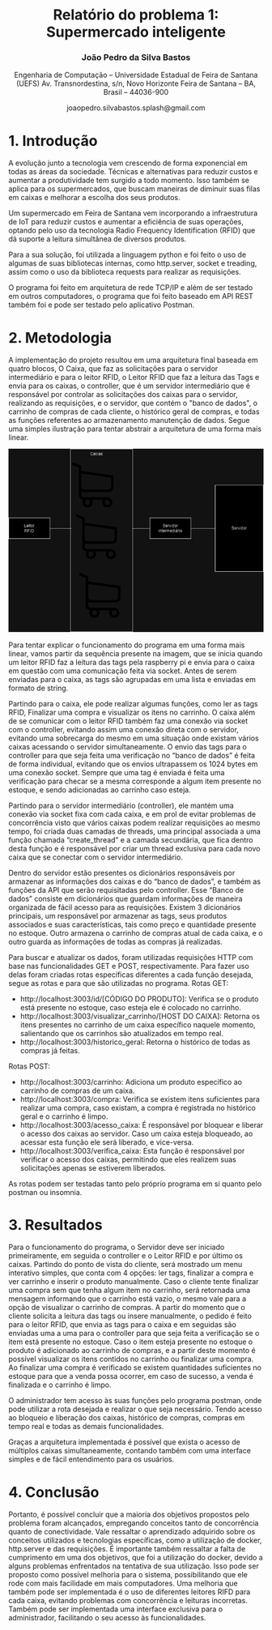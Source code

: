 <div align="center">
  <h1>
      Relatório do problema 1: Supermercado inteligente
  </h1>

  <h3>
    João Pedro da Silva Bastos
  </h3>

  <p>
    Engenharia de Computação – Universidade Estadual de Feira de Santana (UEFS)
    Av. Transnordestina, s/n, Novo Horizonte
    Feira de Santana – BA, Brasil – 44036-900
  </p>

  <center>joaopedro.silvabastos.splash@gmail.com</center>

</div>

# 1. Introdução

A evolução junto a tecnologia vem crescendo de forma exponencial em todas as áreas da sociedade. Técnicas e alternativas para reduzir custos e aumentar a produtividade tem surgido a todo momento. Isso também se aplica para os supermercados, que buscam maneiras de diminuir suas filas em caixas e melhorar a escolha dos seus produtos.

Um supermercado em Feira de Santana vem incorporando a infraestrutura de IoT para reduzir custos e aumentar a eficiência de suas operações, optando pelo uso da tecnologia Radio Frequency Identification (RFID) que dá suporte a leitura simultânea de diversos produtos.

Para a sua solução, foi utilizada a linguagem python e foi feito o uso de algumas de suas bibliotecas internas, como http.server, socket e treading, assim como o uso da biblioteca requests para realizar as requisições.

O programa foi feito em arquitetura de rede TCP/IP e além de ser testado em outros computadores, o programa que foi feito baseado em API REST também foi e pode ser testado pelo aplicativo Postman.

# 2. Metodologia

A implementação do projeto resultou em uma arquitetura final baseada em quatro blocos, O Caixa, que faz as solicitações para o servidor intermediário e para o leitor RFID, o Leitor RFID que faz a leitura das Tags e envia para os caixas, o controller, que é um servidor intermediário que é responsável por controlar as solicitações dos caixas para o servidor, realizando as requisições, e o servidor, que contém o "banco de dados", o carrinho de compras de cada cliente, o histórico geral de compras, e todas as funções referentes ao armazenamento manutenção de dados. Segue uma simples ilustração para tentar abstrair a arquitetura de uma forma mais linear.

![imagem de exemplo](https://github.com/JPBast0z/PBL-Redes/raw/main/ExemploSimplificadoArquitetura.png)

Para tentar explicar o funcionamento do programa em uma forma mais linear, vamos partir da sequência presente na imagem, que se inicia quando um leitor RFID faz a leitura das tags pela raspberry pi e envia para o caixa em questão com uma comunicação feita via socket. Antes de serem enviadas para o caixa, as tags são agrupadas em uma lista e enviadas em formato de string.

Partindo para o caixa, ele pode realizar algumas funções, como ler as tags RFID, Finalizar uma compra e visualizar os itens no carrinho. O caixa além de se comunicar com o leitor RFID também faz uma conexão via socket com o controller, evitando assim uma conexão direta com o servidor, evitando uma sobrecarga do mesmo em uma situação onde existam vários caixas acessando o servidor simultaneamente.
O envio das tags para o controller para que seja feita uma verificação no “banco de dados” é feita de forma individual, evitando que os envios ultrapassem os 1024 bytes em uma conexão socket. Sempre que uma tag é enviada é feita uma verificação para checar se a mesma corresponde a algum item presente no estoque, e sendo adicionadas ao carrinho caso esteja.

Partindo para o servidor intermediário (controller), ele mantém uma conexão via socket fixa com cada caixa, e em prol de evitar problemas de concorrência visto que vários caixas podem realizar requisições ao mesmo tempo, foi criada duas camadas de threads, uma principal associada a uma função chamada “create_thread” e a camada secundária, que fica dentro desta função e é responsável por criar um thread exclusiva para cada novo caixa que se conectar com o servidor intermediário.

Dentro do servidor estão presentes os dicionários responsáveis por armazenar as informações dos caixas e do “banco de dados”, e também as funções da API que serão requisitadas pelo controller.
Esse “Banco de dados” consiste em dicionários que guardam informações de maneira organizada de fácil acesso para as requisições. Existem 3 dicionários principais, um responsável por armazenar as tags, seus produtos associados e suas características, tais como preço e quantidade presente no estoque. Outro armazena o carrinho de compras atual de cada caixa, e o outro guarda as informações de todas as compras já realizadas.

Para buscar e atualizar os dados, foram utilizadas requisições HTTP com base  nas funcionalidades GET e POST, respectivamente. Para fazer uso delas foram criadas rotas específicas diferentes a cada função desejada, segue as rotas e para que são utilizadas no programa.
Rotas GET:

- http://localhost:3003/id/[CÓDIGO DO PRODUTO]: Verifica se o produto está presente no estoque, caso esteja ele é colocado no carrinho.
- http://localhost:3003/visualizar_carrinho/[HOST DO CAIXA]: Retorna os itens presentes no carrinho de um caixa específico naquele momento, salientando que os carrinhos são atualizados em tempo real.
- http://localhost:3003/historico_geral: Retorna o histórico de todas as compras já feitas.

Rotas POST:
- http://localhost:3003/carrinho: Adiciona um produto específico ao carrinho de compras de um caixa.
- http://localhost:3003/compra: Verifica se existem itens suficientes para realizar uma compra, caso existam, a compra é registrada no histórico geral e o carrinho é limpo.
- http://localhost:3003/acesso_caixa: É responsável por bloquear e liberar o acesso dos caixas ao servidor. Caso um caixa esteja bloqueado, ao acessar esta função ele será liberado, e vice-versa.
- http://localhost:3003/verifica_caixa: Esta função é responsável por verificar o acesso dos caixas, permitindo que eles realizem suas solicitações apenas se estiverem liberados.

As rotas podem ser testadas tanto pelo próprio programa em si quanto pelo postman ou insomnia.

# 3. Resultados 

Para o funcionamento do programa, o Servidor deve ser iniciado primeiramente, em seguida o controller e o Leitor RFID e por último os caixas.
Partindo do ponto de vista do cliente, será mostrado um menu interativo simples, que conta com 4 opções: ler tags, finalizar a compra e ver carrinho e inserir o produto manualmente. Caso o cliente tente finalizar uma compra sem que tenha algum item no carrinho, será retornada uma mensagem informando que o carrinho está vazio, o mesmo vale para a opção de visualizar o carrinho de compras.
A partir do momento que o cliente solicita a leitura das tags ou insere manualmente, o pedido é feito para o leitor RFID, que envia as tags para o caixa e em seguidas são enviadas uma a uma para o controller para que seja feita a verificação se o item está presente no estoque. Caso o item esteja presente no estoque o produto é adicionado ao carrinho de compras, e a partir deste momento é possível visualizar os itens contidos no carrinho ou finalizar uma compra.
Ao finalizar uma compra é verificado se existem quantidades suficientes no estoque para que a venda possa ocorrer, em caso de sucesso, a venda é finalizada e o carrinho é limpo.

O administrador tem acesso às suas funções pelo programa postman, onde pode utilizar a rota desejada e realizar o que seja necessário. Tendo acesso ao bloqueio e liberação dos caixas, histórico de compras, compras em tempo real e todas as demais funcionalidades.

Graças a arquitetura implementada é possível que exista o acesso de múltiplos caixas simultaneamente, contando também com uma interface simples e de fácil entendimento para os usuários.

# 4. Conclusão

Portanto, é possível concluir que a maioria dos objetivos propostos pelo problema foram alcançados, empregando conceitos tanto de concorrência quanto de conectividade. Vale ressaltar o aprendizado adquirido sobre os conceitos utilizados e tecnologias específicas, como a utilização de docker, http.server e das requisições.
É importante também ressaltar a falta de cumprimento em uma dos objetivos, que foi a utilização do docker, devido a alguns problemas enfrentados na tentativa de sua utilização.
Isso pode ser proposto como possível melhoria para o sistema, possibilitando que ele rode com mais facilidade em mais computadores. Uma melhoria que também pode ser implementada é o uso de diferentes leitores RIFD para cada caixa, evitando problemas com concorrência e leituras incorretas. Também pode ser implementada uma interface exclusiva para o administrador, facilitando o seu acesso às funcionalidades.


